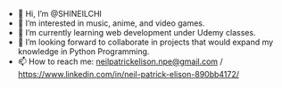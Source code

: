 - 👋 Hi, I’m @SHINEILCHI
- 👀 I’m interested in music, anime, and video games.
- 🌱 I’m currently learning web development under Udemy classes.
- 💞️ I’m looking forward to collaborate in projects that would expand my knowledge in Python Programming.
- 📫 How to reach me: neilpatrickelison.npe@gmail.com / https://www.linkedin.com/in/neil-patrick-elison-890bb4172/

<!---
SHINEILCHI/SHINEILCHI is a ✨ special ✨ repository because its `README.md` (this file) appears on your GitHub profile.
You can click the Preview link to take a look at your changes.
--->

